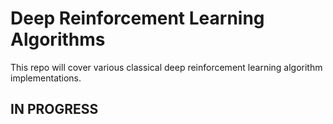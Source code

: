 # Deep Reinforcement Learning Algorithms
This repo will cover various classical deep reinforcement learning algorithm implementations.

## IN PROGRESS